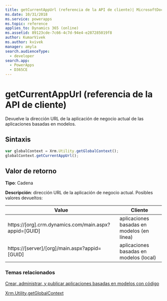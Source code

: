 ```yaml
---
title: getCurrentAppUrl (referencia de la API de cliente)| MicrosoftDocs
ms.date: 10/31/2018
ms.service: powerapps
ms.topic: reference
applies_to: Dynamics 365 (online)
ms.assetid: 89123cde-7c66-4c7d-94e4-e287285019f8
author: KumarVivek
ms.author: kvivek
manager: amyla
search.audienceType:
  - developer
search.app:
  - PowerApps
  - D365CE
---
```

# <a name="getcurrentappurl-client-api-reference"></a>getCurrentAppUrl (referencia de la API de cliente)



Devuelve la dirección URL de la aplicación de negocio actual de las aplicaciones basadas en modelos.

## <a name="syntax"></a>Sintaxis

```JavaScript
var globalContext = Xrm.Utility.getGlobalContext();
globalContext.getCurrentAppUrl();
``` 

## <a name="return-value"></a>Valor de retorno

**Tipo**: Cadena

**Descripción**: dirección URL de la aplicación de negocio actual. Posibles valores devueltos:

|Value |Cliente |
|---|---|
|https://[org].crm.dynamics.com/main.aspx?appid=[GUID]|aplicaciones basadas en modelos (en línea)|
|https://[server]/[org]/main.aspx?appid=[GUID]|aplicaciones basadas en modelos (local)|

### <a name="related-topics"></a>Temas relacionados

[Crear, administrar, y publicar aplicaciones basadas en modelos con código](../../../../create-manage-model-driven-apps-using-code.md)

[Xrm.Utility.getGlobalContext](../getGlobalContext.md) 



